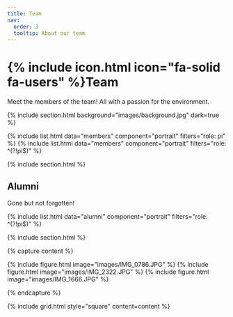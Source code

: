 ```yaml
---
title: Team
nav:
  order: 3
  tooltip: About our team
---
```


# {% include icon.html icon="fa-solid fa-users" %}Team

Meet the members of the team! All with a passion for the environment.

{% include section.html background="images/background.jpg" dark=true %}

{% include list.html data="members" component="portrait" filters="role: pi" %}
{% include list.html data="members" component="portrait" filters="role: ^(?!pi$)" %}

{% include section.html %}

## Alumni

Gone but not forgotten!

{% include list.html data="alumni" component="portrait" filters="role: ^(?!pi$)" %}

{% include section.html %}

{% capture content %}

{% include figure.html image="images/IMG_0786.JPG" %}
{% include figure.html image="images/IMG_2322.JPG" %}
{% include figure.html image="images/IMG_1666.JPG" %}

{% endcapture %}

{% include grid.html style="square" content=content %}
